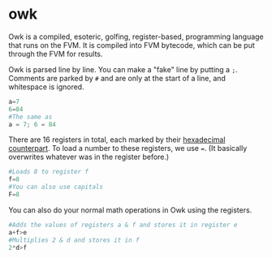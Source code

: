 # owk
Owk is a compiled, esoteric, golfing, register-based, programming language that runs on the FVM. It is compiled into FVM bytecode, which can be put through the FVM for results.

Owk is parsed line by line. You can make a "fake" line by putting a `;`. Comments are parked by `#` and are only at the start of a line, and whitespace is ignored.

```python
a=7
6=84
#The same as
a = 7; 6 = 84
```

There are 16 registers in total, each marked by their [hexadecimal counterpart](https://en.m.wikipedia.org/wiki/Hexadecimal#Using_0.E2.80.939_and_A.E2.80.93F). To load a number to these registers, we use `=`. (It basically overwrites whatever was in the register before.)

```python
#Loads 8 to register f
f=8
#You can also use capitals
F=8
```

You can also do your normal math operations in Owk using the registers.

```python
#Adds the values of registers a & f and stores it in register e
a+f>e
#Multiplies 2 & d and stores it in f
2*d>f
```
